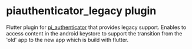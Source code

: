 # piauthenticator_legacy plugin

Flutter plugin for [pi_authenticator](https://github.com/privacyidea/pi-authenticator) that provides legacy support. Enables to access content in the android keystore to support the transition from the 'old' app to the new app which is build with flutter.
